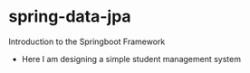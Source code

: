 # spring-data-jpa
Introduction to the Springboot Framework

- Here I am designing a simple student management system
